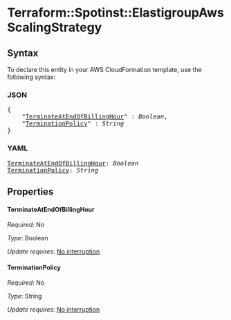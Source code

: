 # Terraform::Spotinst::ElastigroupAws ScalingStrategy

## Syntax

To declare this entity in your AWS CloudFormation template, use the following syntax:

### JSON

<pre>
{
    "<a href="#terminateatendofbillinghour" title="TerminateAtEndOfBillingHour">TerminateAtEndOfBillingHour</a>" : <i>Boolean</i>,
    "<a href="#terminationpolicy" title="TerminationPolicy">TerminationPolicy</a>" : <i>String</i>
}
</pre>

### YAML

<pre>
<a href="#terminateatendofbillinghour" title="TerminateAtEndOfBillingHour">TerminateAtEndOfBillingHour</a>: <i>Boolean</i>
<a href="#terminationpolicy" title="TerminationPolicy">TerminationPolicy</a>: <i>String</i>
</pre>

## Properties

#### TerminateAtEndOfBillingHour

_Required_: No

_Type_: Boolean

_Update requires_: [No interruption](https://docs.aws.amazon.com/AWSCloudFormation/latest/UserGuide/using-cfn-updating-stacks-update-behaviors.html#update-no-interrupt)

#### TerminationPolicy

_Required_: No

_Type_: String

_Update requires_: [No interruption](https://docs.aws.amazon.com/AWSCloudFormation/latest/UserGuide/using-cfn-updating-stacks-update-behaviors.html#update-no-interrupt)

